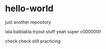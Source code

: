 # hello-world
just another repository

lala balblabla tryout
stuff
yeah super
c000000l!


check check still practicing
